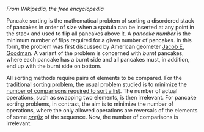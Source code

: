 *From Wikipedia, the free encyclopedia*

Pancake sorting is the mathematical problem of sorting a disordered stack of pancakes in order of size when a spatula can be inserted at any point in the stack and used to flip all pancakes above it. A *pancake number* is the minimum number of flips required for a given number of pancakes. In this form, the problem was first discussed by American geometer [Jacob E. Goodman](https://en.wikipedia.org/wiki/Jacob_E._Goodman). A variant of the problem is concerned with *burnt* pancakes, where each pancake has a burnt side and all pancakes must, in addition, end up with the burnt side on bottom.

All sorting methods require pairs of elements to be compared. For the traditional [sorting problem](https://en.wikipedia.org/wiki/Sorting_problem), the usual problem studied is to minimize the [number of comparisons required to sort a list](https://en.wikipedia.org/wiki/Comparison_sort#Number_of_comparisons_required_to_sort_a_list). The number of actual operations, such as swapping two elements, is then irrelevant. For pancake sorting problems, in contrast, the aim is to minimize the number of operations, where the only allowed operations are reversals of the elements of some [*prefix*](https://en.wikipedia.org/wiki/Prefix_(computer_science)) of the sequence. Now, the number of comparisons is irrelevant.
